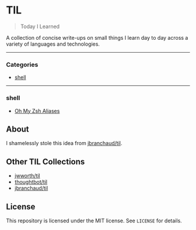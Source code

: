 # TIL

> Today I Learned

A collection of concise write-ups on small things I learn day to day across a
variety of languages and technologies.

---

### Categories

* [shell](#shell)

---

### shell

- [Oh My Zsh Aliases](shell/oh-my-zsh-aliases.md)

## About

I shamelessly stole this idea from
[jbranchaud/til](https://github.com/jbranchaud/til).

## Other TIL Collections

* [jwworth/til](https://github.com/jwworth/til)
* [thoughtbot/til](https://github.com/thoughtbot/til)
* [jbranchaud/til](https://github.com/jbranchaud/til)

## License

This repository is licensed under the MIT license. See `LICENSE` for
details.
